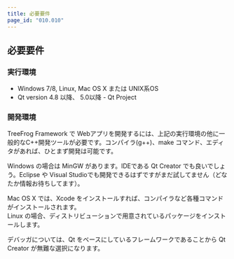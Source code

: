 ```yaml
---
title: 必要要件
page_id: "010.010"
---
```


## 必要要件

### 実行環境

* Windows 7/8, Linux, Mac OS X または UNIX系OS
* Qt version 4.8 以降、 5.0以降  -  Qt Project

 
### 開発環境

TreeFrog Framework で Webアプリを開発するには、上記の実行環境の他に一般的なC++開発ツールが必要です。コンパイラ(g++)、make コマンド、エディタがあれば、ひとまず開発は可能です。

Windows の場合は MinGW があります。IDEである Qt Creator でも良いでしょう。Eclipse や Visual Studioでも開発できるはずですがまだ試してません（どなたか情報お待ちしてます）。

Mac OS X では、Xcode をインストールすれば、コンパイラなど各種コマンドがインストールされます。<br>
Linux の場合、ディストリビューションで用意されているパッケージをインストールします。

デバッガについては、Qt をベースにしているフレームワークであることから Qt Creator が無難な選択になります。